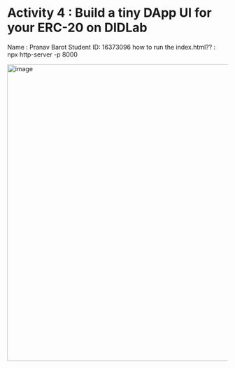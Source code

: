 # Activity 4 : Build a tiny DApp UI for your ERC-20 on DIDLab

Name : Pranav Barot 
Student ID: 16373096
how to run the index.html?? :   npx http-server -p 8000

<img width="940" height="680" alt="image" src="https://github.com/user-attachments/assets/19ffba3f-3f4e-4914-ab12-effb4bd3e30d" />



